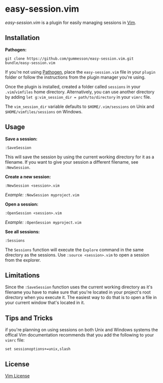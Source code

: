 # easy-session.vim

*easy-session.vim* is a plugin for easily managing sessions in [Vim](http://www.vim.org/ "Vim").

## Installation

**Pathogen:**

    git clone https://github.com/gummesson/easy-session.vim.git bundle/easy-session.vim

If you're not using [Pathogen](https://github.com/tpope/vim-pathogen "Pathogen"), place the `easy-session.vim` file in your `plugin` folder or follow the instructions from the plugin manager you're using.

Once the plugin is installed, created a folder called `sessions` in your `.vim`/`vimfiles` home directory. Alternatively, you can use another directory by adding `let g:vim_session_dir = path/to/directory` in your `vimrc` file.

The `vim_session_dir` variable defaults to `$HOME/.vim/sessions` on Unix and `$HOME/vimfiles/sessions` on Windows.

## Usage

**Save a session:**

    :SaveSession

This will save the session by using the current working directory for it as a filename. If you want to give your session a different filename, see `:NewSession`.

**Create a new session:**

    :NewSession <session>.vim

*Example:* `:NewSession myproject.vim`

**Open a session:**

    :OpenSession <session>.vim

*Example:* `:OpenSession myproject.vim`

**See all sessions:**

    :Sessions

The `Sessions` function will execute the `Explore` command in the same directory as the sessions. Use `:source <session>.vim` to open a session from the explorer.

## Limitations

Since the `:SaveSession` function uses the current working directory as it's filename you have to make sure that you're located in your project's root directory when you execute it. The easiest way to do that is to open a file in your current window that's located in it.

## Tips and Tricks

if you're planning on using sessions on both Unix and Windows systems the offical Vim documentation recommends that you add the following to your `vimrc` file:

    set sessionoptions+=unix,slash

## License
[Vim License](http://vimdoc.sourceforge.net/htmldoc/uganda.html#license "Vim License")